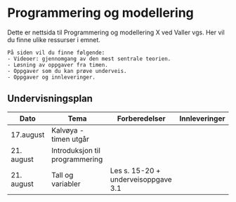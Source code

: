 ﻿# Programmering og modellering

Dette er nettsida til Programmering og modellering X ved Valler vgs. Her vil du finne ulike ressurser i emnet.

```{admonition} Innhold
På siden vil du finne følgende:
- Videoer: gjennomgang av den mest sentrale teorien.
- Løsning av oppgaver fra timen.
- Oppgaver som du kan prøve underveis.
- Oppgaver og innleveringer.
```

## Undervisningsplan
| Dato          | Tema          | Forberedelser| Innleveringer |
| ------------- | ------------- | -------------| ------------- |
| 17.august | Kalvøya - timen utgår | | |
| 21. august  | Introduksjon til programmering  | | |
| 21. august  | Tall og variabler| Les s. 15-20 + underveisoppgave 3.1| |